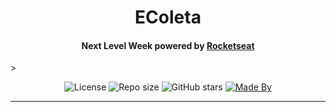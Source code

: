 <h1 align="center"> EColeta</h1>

<h4 align="center">Next Level Week powered by <a href="https://rocketseat.com.br/" target="_blank">Rocketseat</a></h4>  >

<p align="center">
  <img alt="License" src="https://img.shields.io/badge/license-mit-success">
  <img alt="Repo size" src="https://img.shields.io/github/repo-size/jorgedjr21/ecoleta">
  <img alt="GitHub stars" src="https://img.shields.io/github/stars/jorgedjr21/ecoleta?style=social">
  <a href="https://www.linkedin.com/in/jorgejd21/" target="_blank"><img alt="Made By" src="https://img.shields.io/badge/made_by-jorgedjr21-blue"></a>
</p>
<hr/>